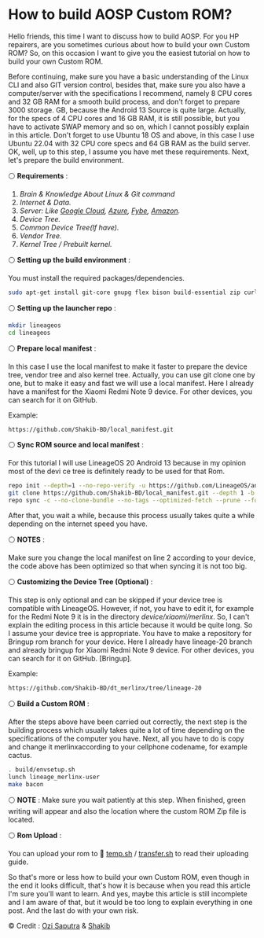 # How to build AOSP Custom ROM?

Hello friends, this time I want to discuss how to build AOSP. For you HP repairers, are you sometimes curious about how to build your own Custom ROM? So, on this occasion I want to give you the easiest tutorial on how to build your own Custom ROM.

Before continuing, make sure you have a basic understanding of the Linux CLI and also GIT version control, besides that, make sure you also have a computer/server with the specifications I recommend, namely 8 CPU cores and 32 GB RAM for a smooth build process, and don't forget to prepare 3000 storage. GB, because the Android 13 Source is quite large. Actually, for the specs of 4 CPU cores and 16 GB RAM, it is still possible, but you have to activate SWAP memory and so on, which I cannot possibly explain in this article. Don't forget to use Ubuntu 18 OS and above, in this case I use Ubuntu 22.04 with 32 CPU core specs and 64 GB RAM as the build server. OK, well, up to this step, I assume you have met these requirements. Next, let's prepare the build environment.

⚪ **Requirements** :

1. *Brain & Knowledge About Linux & Git command*
2. *Internet & Data.*
3. *Server: Like [Google Cloud](https://cloud.google.com/storage?hl=en), [Azure](https://azure.microsoft.com/en-us/resources/cloud-computing-dictionary/what-is-cloud-computing/), [Fybe](https://fybe.com/en/object-storage?gclid=Cj0KCQjw4bipBhCyARIsAFsieCynp-Mcn2A1tH6CLWWYTIlvNRcwAxiDaifoQQM7wXDnTJ1V9-MyLxIaAj_PEALw_wcB), [Amazon](https://aws.amazon.com/products/storage/).*
4. *Device Tree.*
5. *Common Device Tree(If have).*
6. *Vendor Tree.*
7. *Kernel Tree / Prebuilt kernel.*

⚪ **Setting up the build environment** :

You must install the required packages/dependencies.

``` bash
sudo apt-get install git-core gnupg flex bison build-essential zip curl zlib1g-dev libc6-dev-i386 libncurses5 x11proto-core-dev libx11-dev lib32z1-dev libgl1-mesa-dev libxml2-utils xsltproc unzip fontconfig python3 python-is-python3
```

⚪ **Setting up the launcher repo** :
``` bash
mkdir lineageos
cd lineageos
```

⚪ **Prepare local manifest** :

In this case I use the local manifest to make it faster to prepare the device tree, vendor tree and also kernel tree. Actually, you can use git clone one by one, but to make it easy and fast we will use a local manifest. Here I already have a manifest for the Xiaomi Redmi Note 9 device. For other devices, you can search for it on GitHub.

Example:
``` bash
https://github.com/Shakib-BD/local_manifest.git
```

⚪ **Sync ROM source and local manifest** :

For this tutorial I will use LineageOS 20 Android 13 because in my opinion most of the devi ce tree is definitely ready to be used for that Rom.

``` bash
repo init --depth=1 --no-repo-verify -u https://github.com/LineageOS/android.git -b lineage-20.0 --git-lfs -g default,-mips,-darwin,- notdefault 
git clone https://github.com/Shakib-BD/local_manifest.git --depth 1 -b lineage-20.0 .repo/local_manifests 
repo sync -c --no-clone-bundle --no-tags --optimized-fetch --prune --force-sync -j8
```

After that, you wait a while, because this process usually takes quite a while depending on the internet speed you have.

⚪ **NOTES** :

Make sure you change the local manifest on line 2 according to your device, the code above has been optimized so that when syncing it is not too big.

⚪ **Customizing the Device Tree (Optional)** :

This step is only optional and can be skipped if your device tree is compatible with LineageOS. However, if not, you have to edit it, for example for the Redmi Note 9 it is in the directory *device/xiaomi/merlinx*. So, I can't explain the editing process in this article because it would be quite long. So I assume your device tree is appropriate. You have to make a repository for Bringup rom branch for your device. Here I already have lineage-20 branch and already bringup for Xiaomi Redmi Note 9 device. For other devices, you can search for it on GitHub. [Bringup].

Example:
``` bash
https://github.com/Shakib-BD/dt_merlinx/tree/lineage-20
```

⚪ **Build a Custom ROM** :

After the steps above have been carried out correctly, the next step is the building process which usually takes quite a lot of time depending on the specifications of the computer you have. Next, all you have to do is copy and change it merlinxaccording to your cellphone codename, for example cactus.

``` bash
. build/envsetup.sh 
lunch lineage_merlinx-user 
make bacon
```

⚪ **NOTE** :
Make sure you wait patiently at this step.
When finished, green writing will appear and also the location where the custom ROM Zip file is located.

⚪ **Rom Upload** :

You can upload your rom to 📎 [temp.sh](https://temp.sh) / [transfer.sh](https://transfer.sh) to read their uploading guide.

So that's more or less how to build your own Custom ROM, even though in the end it looks difficult, that's how it is because when you read this article I'm sure you'll want to learn. And yes, maybe this article is still incomplete and I am aware of that, but it would be too long to explain everything in one post. And the last do with your own risk.

© Credit : [Ozi Saputra](https://github.com/mitsu00) & [Shakib](https://t.me/Info_Shakib)
